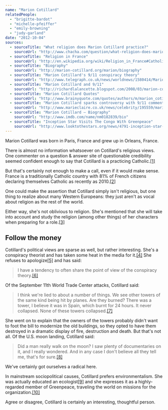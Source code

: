```yaml
---
name: "Marion Cotillard"
relatedPeople:
  - "brigitte-bardot"
  - "michelle-pfeiffer"
  - "emily-browning"
  - "judy-garland"
date: "2012-10-04"
sources:
  - sourceTitle: "What religion does Marion Cotillard practice?"
    sourceUrl: "http://www.chacha.com/question/what-religion-does-marion-cotillard-practice"
  - sourceTitle: "Religion in France"
    sourceUrl: "http://en.wikipedia.org/wiki/Religion_in_France#Catholicism_as_a_state_religion"
  - sourceTitle: "Biography"
    sourceUrl: "http://marion-cotillard.org/marion/biography"
  - sourceTitle: "Marion Cotillard's 9/11 conspiracy theory"
    sourceUrl: "http://www.telegraph.co.uk/news/worldnews/1580414/Marion-Cotillards-911-conspiracy-theory.html"
  - sourceTitle: "Marion Cotillard and 9/11"
    sourceUrl: "http://richardlalancette.blogspot.com/2008/03/marion-cotillard-and-911.html"
  - sourceTitle: "Marion Cotillard Quotes"
    sourceUrl: "http://www.brainyquote.com/quotes/authors/m/marion_cotillard.html"
  - sourceTitle: "Marion Cotillard sparks controversy with 9/11 comments"
    sourceUrl: "http://www.marieclaire.co.uk/news/celebrity/195559/marion-cotillard-sparks-controversy-with-9-11-comments.html"
  - sourceTitle: "Marion Cotillard – Biography"
    sourceUrl: "http://www.imdb.com/name/nm0182839/bio"
  - sourceTitle: "Inception Star Visits The Congo With Greenpeace"
    sourceUrl: "http://www.looktothestars.org/news/4791-inception-star-visits-the-congo-with-greenpeace"
---
```


Marion Cotillard was born in Paris, France and grew up in Orleans, France.

There is almost no information whatsoever on Cotillard's religious views. One commenter on a question & answer site of questionable credibility seemed confident enough to say that Cotillard is a practicing Catholic.<a class="source-citation" href="#http://www.chacha.com/question/what-religion-does-marion-cotillard-practice" title="What religion does Marion Cotillard practice?">[1]</a>

But that's certainly not enough to make a call, even if it would make sense. France is a traditionally Catholic country with 81% of French citizens declaring themselves Catholic as recently as 2010.<a class="source-citation" href="#http://en.wikipedia.org/wiki/Religion_in_France#Catholicism_as_a_state_religion" title="Religion in France">[2]</a>

One could make the assertion that Cotillard simply isn't religious, but one thing to realize about many Western Europeans: they just aren't as vocal about religion as the rest of the world.

Either way, she's not oblivious to religion. She's mentioned that she will take into account and study the religion (among other things) of her characters when preparing for a role.<a class="source-citation" href="#http://marion-cotillard.org/marion/biography" title="Biography">[3]</a>

## Follow the money

Cotillard's political views are sparse as well, but rather interesting. She's a conspiracy theorist and has taken some heat in the media for it.<a class="source-citation" href="#http://www.telegraph.co.uk/news/worldnews/1580414/Marion-Cotillards-911-conspiracy-theory.html" title="Marion Cotillard&apos;s 9/11 conspiracy theory">[4]</a> She refuses to apologize<a class="source-citation" href="#http://richardlalancette.blogspot.com/2008/03/marion-cotillard-and-911.html" title="Marion Cotillard and 9/11">[5]</a> and has said:

>I have a tendency to often share the point of view of the conspiracy theory.<a class="source-citation" href="#http://www.brainyquote.com/quotes/authors/m/marion_cotillard.html" title="Marion Cotillard Quotes">[6]</a>

Of the September 11th World Trade Center attacks, Cotillard said:

>I think we're lied to about a number of things. We see other towers of the same kind being hit by planes. Are they burned? There was a tower, I believe it was in Spain, which burnt for 24 hours. It never collapsed. None of these towers collapsed.<a class="source-citation" href="#http://www.marieclaire.co.uk/news/celebrity/195559/marion-cotillard-sparks-controversy-with-9-11-comments.html" title="Marion Cotillard sparks controversy with 9/11 comments">[7]</a>

She went on to explain that the owners of the towers probably didn't want to foot the bill to modernize the old buildings, so they opted to have them destroyed in a dramatic display of fire, destruction and death. But that's not all. Of the U.S. moon landing, Cotillard said:

>Did a man really walk on the moon? I saw plenty of documentaries on it, and I really wondered. And in any case I don't believe all they tell me, that's for sure.<a class="source-citation" href="#http://www.telegraph.co.uk/news/worldnews/1580414/Marion-Cotillards-911-conspiracy-theory.html" title="Marion Cotillard&apos;s 9/11 conspiracy theory">[8]</a>

We've certainly got ourselves a radical here.

In mainstream sociopolitical causes, Cotillard prefers environmentalism. She was actually educated an ecologist<a class="source-citation" href="#http://www.imdb.com/name/nm0182839/bio" title="Marion Cotillard – Biography">[9]</a> and she expresses it as a highly-regarded member of Greenpeace, traveling the world on missions for the organization.<a class="source-citation" href="#http://www.looktothestars.org/news/4791-inception-star-visits-the-congo-with-greenpeace" title="Inception Star Visits The Congo With Greenpeace">[10]</a>

Agree or disagree, Cotillard is certainly an interesting, thoughtful person.